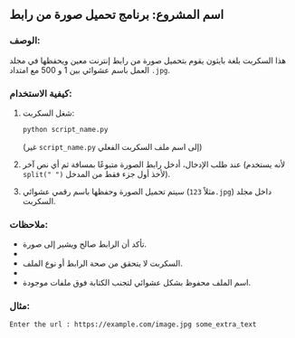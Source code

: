 
## اسم المشروع: برنامج تحميل صورة من رابط

### الوصف:

هذا السكربت بلغة بايثون يقوم بتحميل صورة من رابط إنترنت معين ويحفظها في مجلد العمل باسم عشوائي بين 1 و 500 مع امتداد `.jpg`.



### كيفية الاستخدام:

1. شغل السكربت:

   ```bash
   python script_name.py
   ```

   (غير `script_name.py` إلى اسم ملف السكربت الفعلي)

2. عند طلب الإدخال، أدخل رابط الصورة متبوعًا بمسافة ثم أي نص آخر (لأنه يستخدم `split(" ")` لأخذ أول جزء فقط من المدخل).

3. سيتم تحميل الصورة وحفظها باسم رقمي عشوائي (مثلاً `123.jpg`) داخل مجلد السكربت.



### ملاحظات:

* تأكد أن الرابط صالح ويشير إلى صورة.
* 
* السكربت لا يتحقق من صحة الرابط أو نوع الملف.
* 
* اسم الملف محفوظ بشكل عشوائي لتجنب الكتابة فوق ملفات موجودة.



### مثال:

```
Enter the url : https://example.com/image.jpg some_extra_text
```
